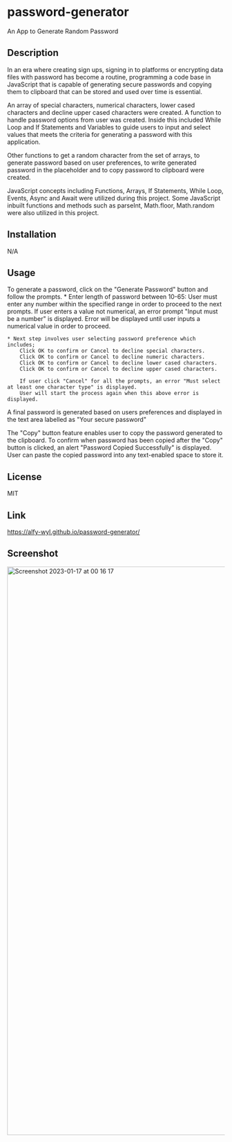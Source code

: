 # password-generator
An App to Generate Random Password


## Description

In an era where creating sign ups, signing in to platforms or encrypting data files with password has become a routine,
programming a code base in JavaScript that is capable of generating secure passwords and copying them to clipboard that can be stored and used over time is essential.

An array of special characters, numerical characters, lower cased characters and decline upper cased characters were created.
A function to handle password options from user was created. Inside this included While Loop and If Statements and Variables to guide users to input and select values that meets the criteria for generating a password with this application. 

Other functions to get a random character from the set of arrays, to generate password based on user preferences, to write generated password in the placeholder and to copy password to clipboard were created.

JavaScript concepts including Functions, Arrays, If Statements, While Loop, Events, Async and Await were utilized during this project. Some JavaScript inbuilt functions and methods such as parseInt, Math.floor, Math.random  were also utilized in this project.



## Installation

N/A



## Usage

To generate a password, click on the "Generate Password" button and follow the prompts.
    * Enter length of password between 10-65:
        User must enter any number within the specified range in order to proceed to the next prompts.
        If user enters a value not numerical, an error prompt "Input must be a number" is displayed.
        Error will be displayed until user inputs a numerical value in order to proceed.
   
    * Next step involves user selecting password preference which includes; 
        Click OK to confirm or Cancel to decline special characters.
        Click OK to confirm or Cancel to decline numeric characters.
        Click OK to confirm or Cancel to decline lower cased characters.
        Click OK to confirm or Cancel to decline upper cased characters.

        If user click "Cancel" for all the prompts, an error "Must select at least one character type" is displayed.
        User will start the process again when this above error is displayed.
        
A final password is generated based on users preferences and displayed in the text area labelled as "Your secure password"

The "Copy" button feature enables user to copy the password generated to the clipboard.
To confirm when password has been copied after the "Copy" button is clicked, an alert "Password Copied Successfully" is displayed.
User can paste the copied password into any text-enabled space to store it.  


    

## License

MIT



## Link

https://alfy-wyl.github.io/password-generator/



## Screenshot
<img width="1315" alt="Screenshot 2023-01-17 at 00 16 17" src="https://user-images.githubusercontent.com/118228946/212783605-69459f49-7501-40a2-9485-1e66ba62d35a.png">
